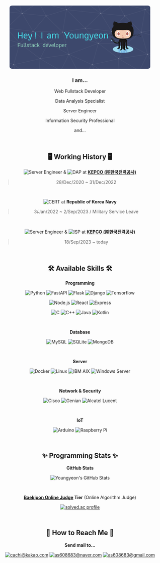 <div align="center">

![Hey! I am Youngyeon](./image/header.png)

### I am...

Web Fullstack Developer

Data Analysis Specialist

Server Engineer

Information Security Professional

and...

<br />

## 🖥 Working History 🖥

![Server Engineer](https://img.shields.io/badge/Server%20Engineer-blue?style=flat) &
![DAP](https://img.shields.io/badge/Data%20Analysis%20Specialist-ff6f00?style=flat)
at **[KEPCO (㈜한국전력공사)](https://www.kepco.co.kr/)**

> 28/Dec/2020 ~ 31/Dec/2022

<br />

![CERT](https://img.shields.io/badge/CERT%20(Computer%20Emergency%20Response%20Team)-green?style=flat)
at **Republic of Korea Navy**

> 3/Jan/2022 ~ 2/Sep/2023 / Military Service Leave

<br />

![Server Engineer](https://img.shields.io/badge/Server%20Engineer-blue?style=flat) &
![ISP](https://img.shields.io/badge/Information%20Security%20Professional-red?style=flat)
at **[KEPCO (㈜한국전력공사)](https://www.kepco.co.kr/)**

> 18/Sep/2023 ~ today

<br />

## 🛠 Available Skills 🛠

**Programming**

![Python](https://img.shields.io/badge/Python-3776ab?style=flat&logo=Python&logoColor=white)
![FastAPI](https://img.shields.io/badge/FastAPI-009688?style=flat&logo=FastAPI&logoColor=white)
![Flask](https://img.shields.io/badge/Flask-000000?style=flat&logo=Flask&logoColor=white)
![Django](https://img.shields.io/badge/Django-092e20?style=flat&logo=Django&logoColor=white)
![Tensorflow](https://img.shields.io/badge/Tensorflow-FF6F00.svg?&style=flat&logo=tensorflow&logoColor=white)

![Node.js](https://img.shields.io/badge/Node.js-339933?style=flat&logo=Node.js&logoColor=white)
![React](https://img.shields.io/badge/React-blue?style=flat&logo=React&logoColor=white)
![Express](https://img.shields.io/badge/Express-000000?style=flat&logo=Express&logoColor=white)

![C](https://img.shields.io/badge/c-000000.svg?&style=flat&logo=c&logoColor=white)
![C++](https://img.shields.io/badge/C++-00599c?style=flat&logo=C%2B%2B&logoColor=white)
![Java](https://img.shields.io/badge/Java-red?style=flat)
![Kotlin](https://img.shields.io/badge/Kotlin-7e52ff?style=flat&logo=kotlin&logoColor=white)

<br />

**Database**

![MySQL](https://img.shields.io/badge/MySQL-4479a1?style=flat&logo=MySQL&logoColor=white)
![SQLite](https://img.shields.io/badge/SQLite-003b57?style=flat&logo=SQLite&logoColor=white)
![MongoDB](https://img.shields.io/badge/MongoDB-47a248?style=flat&logo=MongoDB&logoColor=white)

<br />

**Server**

![Docker](https://img.shields.io/badge/Docker-2496ED.svg?&style=flat&logo=docker&logoColor=white)
![Linux](https://img.shields.io/badge/Linux-e95420?style=flat&logo=Ubuntu&logoColor=white)
![IBM AIX](https://img.shields.io/badge/IBM%20AIX-052fad?style=flat&logo=IBM&logoColor=white)
![Windows Server](https://img.shields.io/badge/Windows%20Server-0078d6?style=flat&logo=Windows&logoColor=white)

<br />

**Network & Security**

![Cisco](https://img.shields.io/badge/Cisco%20IOS-1ba0d7?style=flat&logo=Cisco&logoColor=white)
![Genian](https://img.shields.io/badge/Genian%20NAC-0b2c4a?style=flat)
![Alcatel Lucent](https://img.shields.io/badge/Alcatel%20Lucent-68bc71?style=flat)

<br />

**IoT**

![Arduino](https://img.shields.io/badge/arduino-00979D.svg?&style=flat&logo=arduino&logoColor=white)
![Raspberry Pi](https://img.shields.io/badge/raspberry%20pi-A22846.svg?&style=flat&logo=raspberry%20pi&logoColor=white)

<br />

## ✨ Programming Stats ✨

**GitHub Stats**

![Youngyeon's GitHub Stats](https://github-readme-stats.vercel.app/api?username=young-yeon&count_private=true&show_icons=true&theme=onedark)

<br />

**[Baekjoon Online Judge](https://www.acmicpc.net/) Tier** (Online Algorithm Judge)

[![solved.ac profile](http://mazassumnida.wtf/api/v2/generate_badge?boj=as608683)](https://solved.ac/as608683)

<br />

## 💬 How to Reach Me 💬

**Send mail to...**

[![cachi@kakao.com](https://img.shields.io/badge/cachi@kakao.com-orange.svg?&style=flat&logo=KakaoTalk&logoColor=ffcd00)](mailto:cachi@kakao.com)
[![as608683@naver.com](https://img.shields.io/badge/as608683@naver.com-03c75a.svg?&style=flat&logo=Naver&logoColor=white)](mailto:as608683@naver.com)
[![as608683@gmail.com](https://img.shields.io/badge/as608683@gmail.com-ea4335.svg?&style=flat&logo=Gmail&logoColor=white)](mailto:as608683@gmail.com)

<div>
